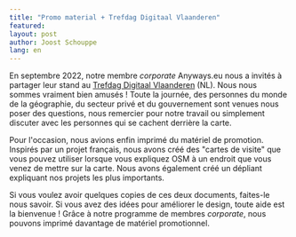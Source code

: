 ```yaml
---
title: "Promo material + Trefdag Digitaal Vlaanderen"
featured:
layout: post
author: Joost Schouppe
lang: en
---
```


En septembre 2022, notre membre *corporate* Anyways.eu nous a invités à partager leur stand au [Trefdag Digitaal Vlaanderen](https://www.vlaanderen.be/trefdag-digitaal-vlaanderen) (NL). Nous nous sommes vraiment bien amusés ! Toute la journée, des personnes du monde de la géographie, du secteur privé et du gouvernement sont venues nous poser des questions, nous remercier pour notre travail ou simplement discuter avec les personnes qui se cachent derrière la carte.

Pour l'occasion, nous avions enfin imprimé du matériel de promotion. Inspirés par un projet français, nous avons créé des "cartes de visite" que vous pouvez utiliser lorsque vous expliquez OSM à un endroit que vous venez de mettre sur la carte. Nous avons également créé un dépliant expliquant nos projets les plus importants.

Si vous voulez avoir quelques copies de ces deux documents, faites-le nous savoir. Si vous avez des idées pour améliorer le design, toute aide est la bienvenue ! Grâce à notre programme de membres *corporate*, nous pouvons imprimé davantage de matériel promotionnel.
